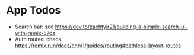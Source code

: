 # App Todos

- Search bar: see https://dev.to/zachtylr21/building-a-simple-search-ui-with-remix-57da
- Auth routes: check https://remix.run/docs/en/v1/guides/routing#pathless-layout-routes

